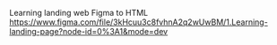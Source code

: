 Learning landing web Figma to HTML
https://www.figma.com/file/3kHcuu3c8fvhnA2q2wUwBM/1.Learning-landing-page?node-id=0%3A1&mode=dev
